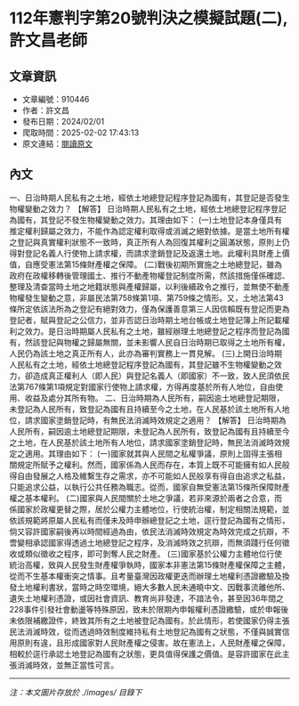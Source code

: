 # 112年憲判字第20號判決之模擬試題(二),許文昌老師

## 文章資訊
- 文章編號：910446
- 作者：許文昌
- 發布日期：2024/02/01
- 爬取時間：2025-02-02 17:43:13
- 原文連結：[閱讀原文](https://real-estate.get.com.tw/Columns/detail.aspx?no=910446)

## 內文
一、日治時期人民私有之土地，經依土地總登記程序登記為國有，其登記是否發生物權變動之效力？
【解答】
日治時期人民私有之土地，經依土地總登記程序登記為國有，其登記不發生物權變動之效力。其理由如下：
(一)土地登記本身僅具有推定權利歸屬之效力，不能作為認定權利取得或消滅之絕對依據。是當土地所有權之登記與真實權利狀態不一致時，真正所有人為回復其權利之圓滿狀態，原則上仍得對登記名義人行使物上請求權，而請求塗銷登記及返還土地。此權利具財產上價值，自應受憲法第15條財產權之保障。
(二)戰後初期所實施之土地總登記，雖為政府在政權移轉後管理國土、推行不動產物權登記制度所需，然該措施僅係確認、整理及清查當時土地之地籍狀態與產權歸屬，以利後續政令之推行，並無使不動產物權發生變動之意，非屬民法第758條第1項、第759條之情形。又，土地法第43條所定依該法所為之登記有絕對效力，僅為保護善意第三人因信賴既有登記而更為登記者，賦與登記之公信力，並非否認日治時期土地台帳或土地登記簿上所記載權利之效力。是日治時期屬人民私有之土地，雖經辦理土地總登記之程序而登記為國有，然該登記與物權之歸屬無關，並未影響人民自日治時期已取得之土地所有權，人民仍為該土地之真正所有人，此亦為審判實務上一貫見解。
(三)上開日治時期人民私有之土地，經依土地總登記程序登記為國有，其登記雖不生物權變動之效力，卻造成真正權利人（即人民）與登記名義人（即國家）不一致，致人民須依民法第767條第1項規定對國家行使物上請求權，方得再度基於所有人地位，自由使用、收益及處分其所有物。
二、日治時期為人民所有，嗣因逾土地總登記期限，未登記為人民所有，致登記為國有且持續至今之土地，在人民基於該土地所有人地位，請求國家塗銷登記時，有無民法消滅時效規定之適用？
【解答】
日治時期為人民所有，嗣因逾土地總登記期限，未登記為人民所有，致登記為國有且持續至今之土地，在人民基於該土地所有人地位，請求國家塗銷登記時，無民法消滅時效規定之適用。其理由如下：
(一)國家就其與人民間之私權爭議，原則上固得主張相關規定所賦予之權利。然而，國家係為人民而存在，本質上既不可能擁有如人民般得自由發展之人格及維繫生存之需求，亦不可能如人民般享有得自由追求之私益，只能追求公益，以執行公共任務為職志。從而，國家自無受憲法第15條所保障財產權之基本權利。
(二)國家與人民間關於土地之爭議，若非來源於兩者之合意，而係國家於政權更替之際，居於公權力主體地位，行使統治權，制定相關法規範，並依該規範將原屬人民私有而僅未及時申辦總登記之土地，逕行登記為國有之情形，倘又容許國家嗣後再以時間經過為由，依民法消滅時效規定為時效完成之抗辯，不啻變相承認國家得透過土地總登記之程序，及消滅時效之抗辯，而無須踐行任何徵收或類似徵收之程序，即可剝奪人民之財產。
(三)國家基於公權力主體地位行使統治高權，致與人民發生財產權爭執時，國家本非憲法第15條財產權保障之主體，從而不生基本權衝突之情事。且考量臺灣因政權更迭而辦理土地權利憑證繳驗及換發土地權利書狀，當時之時空環境，絕大多數人民未通曉中文、因戰事流離他所、遺失土地權利憑證，或因社會資訊、教育尚非發達，不諳法令，甚至因36年間之228事件引發社會動盪等特殊原因，致未於限期內申報權利憑證繳驗，或於申報後未依限補繳證件，終致其所有之土地被登記為國有。於此情形，若使國家仍得主張民法消滅時效，從而透過時效制度維持私有土地登記為國有之狀態，不僅與誠實信用原則有違，且形成國家對人民財產權之侵害。故在憲法上，人民財產權之保障，相較於逕行承認土地登記為國有之狀態，更具值得保護之價值。是容許國家在此主張消滅時效，並無正當性可言。

---
*注：本文圖片存放於 ./images/ 目錄下*
